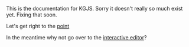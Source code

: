 This is the documentation for KGJS. Sorry it doesn't really so much exist yet. Fixing that soon.

Let's get right to the [point](view-object/point.html)

In the meantime why not go over to the [interactive editor](author.html)?
